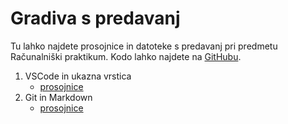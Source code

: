 # Gradiva s predavanj

Tu lahko najdete prosojnice in datoteke s predavanj pri predmetu Računalniški praktikum. Kodo lahko najdete na [GitHubu](https://github.com/racunalniski-praktikum/predavanja).

1. VSCode in ukazna vrstica
   - [prosojnice](01-vscode-in-terminal/prosojnice.html)
2. Git in Markdown
   - [prosojnice](02-git/prosojnice.html)
